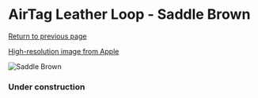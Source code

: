 # AirTag Leather Loop - Saddle Brown

[Return to previous page](/airtag)

[High-resolution image from Apple](https://store.storeimages.cdn-apple.com/8756/as-images.apple.com/is/MX4A2?wid=4500&hei=4500&fmt=png)

<div style="width: 384px"><img src="/everypreview/MX4A2.png" alt="Saddle Brown"></div>

### Under construction
